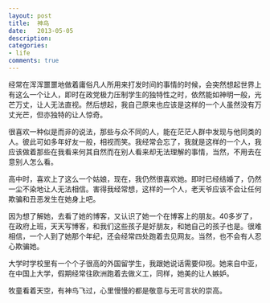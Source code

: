 ```yaml
---
layout: post
title:  神鸟
date:   2013-05-05
description: 
categories:
- life
comments: true
---
```

经常在浑浑噩噩地做着庸俗凡人所用来打发时间的事情的时候，会突然想起世界上有这么一个让人，即时在政党极力压制学生的独特性之时，依然能如神明一般，光芒万丈，让人无法直视。然后想起，我自己原来也应该是这样的一个人虽然没有万丈光芒，但亦独特的让人惊奇。
<!--more-->

很喜欢一种似是而非的说法，那些与众不同的人，能在茫茫人群中发现与他同类的人。彼此可如多年好友一般，相视而笑。我经常会忘了，我就是这样的一个人，我应该做着那些在我看来何其自然而在别人看来却无法理解的事情，当然，不用去在意别人怎么看。

高中时，喜欢上了这么一个姑娘，现在，我仍然很喜欢她。即时已经结婚了，仍然一尘不染地让人无法相信。害得我经常想，这样的一个人，老天爷应该不会让任何欺骗和丑恶发生在她身上吧。

因为想了解她，去看了她的博客，又认识了她一个在博客上的朋友。40多岁了，在政府上班，天天写博客，和我们这些孩子是好朋友，和她自己的孩子也是。很难相信，一个人到了她那个年纪，还会经常四处跑着去见网友。当然，也不会有人忍心欺骗她。

大学时学校里有一个个子很高的外国留学生，我跟她说话需要仰视。她来自中亚，在中国上大学，假期经常往欧洲跑着去做义工，同样，她美的让人嫉妒。

牧童看着天空，有神鸟飞过，心里慢慢的都是敬意与无可言状的崇高。

